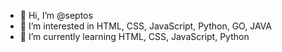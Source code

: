- 👋 Hi, I’m @septos
- 👀 I’m interested in HTML, CSS, JavaScript, Python, GO, JAVA 
- 🌱 I’m currently learning HTML, CSS, JavaScript, Python
<!-- - 💞️ I’m looking to collaborate on ...
- 📫 How to reach me send -->

<!---
septos/septos is a ✨ special ✨ repository because its `README.md` (this file) appears on your GitHub profile.
You can click the Preview link to take a look at your changes.
--->
